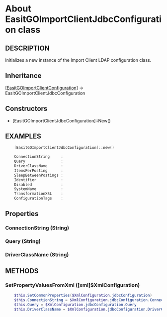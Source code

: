 # About EasitGOImportClientJdbcConfiguration class

## DESCRIPTION

Initializes a new instance of the Import Client LDAP configuration class.

## Inheritance

\[[EasitGOImportClientConfiguration](about_EasitGOImportClientConfiguration.md)\] -> EasitGOImportClientJdbcConfiguration

## Constructors

* \[EasitGOImportClientJdbcConfiguration\]::New()

## EXAMPLES

```powershell
    [EasitGOImportClientJdbcConfiguration]::new()

    ConnectionString     :
    Query                :
    DriverClassName      :
    ItemsPerPosting      :
    SleepBetweenPostings :
    Identifier           :
    Disabled             :
    SystemName           :
    TransformationXSL    :
    ConfigurationTags    :
```

## Properties

### ConnectionString (String)

### Query (String)

### DriverClassName (String)

## METHODS

### SetPropertyValuesFromXml (\[xml\]$XmlConfiguration)

```powershell
    $this.SetCommonProperties($XmlConfiguration.jdbcConfiguration)
    $this.ConnectionString = $XmlConfiguration.jdbcConfiguration.ConnectionString
    $this.Query = $XmlConfiguration.jdbcConfiguration.Query
    $this.DriverClassName = $XmlConfiguration.jdbcConfiguration.DriverClassName
```
